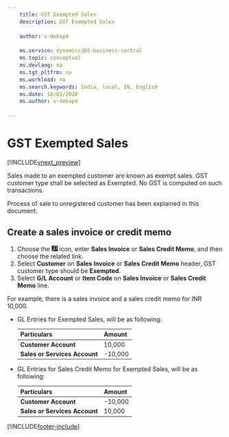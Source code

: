 ```yaml
---
    title: GST Exempted Sales
    description: GST Exempted Sales

    author: v-debapd

    ms.service: dynamics365-business-central
    ms.topic: conceptual
    ms.devlang: na
    ms.tgt_pltfrm: na
    ms.workload: na
    ms.search.keywords: India, local, IN, English
    ms.date: 10/01/2020
    ms.author: v-debapd

---
```

# GST Exempted Sales

[!INCLUDE[vnext_preview](../../includes/vnext_preview.md)]

Sales made to an exempted customer are known as exempt sales. GST customer type shall be selected as Exempted. No GST is computed on such transactions. 

Process of sale to unregistered customer has been explained in this document.

## Create a sales invoice or credit memo

1. Choose the ![Search for Page or Report](image/search_small.png "Search for Page or Report icon") icon, enter **Sales Invoice** or **Sales Credit Memo**, and then choose the related link.
2. Select **Customer** on **Sales Invoice** or **Sales Credit Memo** header, GST customer type should be **Exempted**.
3. Select **G/L Account** or **Item Code** on **Sales Invoice** or **Sales Credit Memo** line. 

For example, there is a sales invoice and a sales credit memo for INR 10,000.

- GL Entries for Exempted Sales, will be as following:

    |Particulars|Amount|
    |----------------------------------|---------------------------------------|  
    |**Customer Account**|10,000|  
    |**Sales or Services Account**|-10,000| 

- GL Entries for Sales Credit Memo for Exempted Sales, will be as following:

    |Particulars|Amount|
    |----------------------------------|---------------------------------------|  
    |**Customer Account**|-10,000|  
    |**Sales or Services Account**|10,000| 









































[!INCLUDE[footer-include](../../includes/footer-banner.md)]